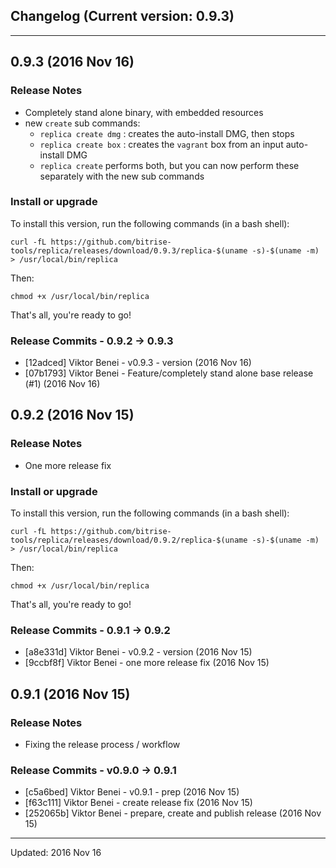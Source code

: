 ## Changelog (Current version: 0.9.3)

-----------------

## 0.9.3 (2016 Nov 16)

### Release Notes

* Completely stand alone binary, with embedded resources
* new `create` sub commands:
    * `replica create dmg` : creates the auto-install DMG, then stops
    * `replica create box` : creates the `vagrant` box from an input auto-install DMG
    * `replica create` performs both, but you can now perform these separately
      with the new sub commands

### Install or upgrade

To install this version, run the following commands (in a bash shell):

```
curl -fL https://github.com/bitrise-tools/replica/releases/download/0.9.3/replica-$(uname -s)-$(uname -m) > /usr/local/bin/replica
```

Then:

```
chmod +x /usr/local/bin/replica
```

That's all, you're ready to go!

### Release Commits - 0.9.2 -> 0.9.3

* [12adced] Viktor Benei - v0.9.3 - version (2016 Nov 16)
* [07b1793] Viktor Benei - Feature/completely stand alone base release (#1) (2016 Nov 16)


## 0.9.2 (2016 Nov 15)

### Release Notes

* One more release fix

### Install or upgrade

To install this version, run the following commands (in a bash shell):

```
curl -fL https://github.com/bitrise-tools/replica/releases/download/0.9.2/replica-$(uname -s)-$(uname -m) > /usr/local/bin/replica
```

Then:

```
chmod +x /usr/local/bin/replica
```

That's all, you're ready to go!

### Release Commits - 0.9.1 -> 0.9.2

* [a8e331d] Viktor Benei - v0.9.2 - version (2016 Nov 15)
* [9ccbf8f] Viktor Benei - one more release fix (2016 Nov 15)


## 0.9.1 (2016 Nov 15)

### Release Notes

* Fixing the release process / workflow

### Release Commits - v0.9.0 -> 0.9.1

* [c5a6bed] Viktor Benei - v0.9.1 - prep (2016 Nov 15)
* [f63c111] Viktor Benei - create release fix (2016 Nov 15)
* [252065b] Viktor Benei - prepare, create and publish release (2016 Nov 15)


-----------------

Updated: 2016 Nov 16